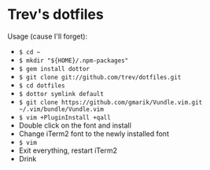 # Trev's dotfiles

Usage (cause I'll forget):

* `$ cd ~`
* `$ mkdir "${HOME}/.npm-packages"`
* `$ gem install dottor`
* `$ git clone git://github.com/trev/dotfiles.git`
* `$ cd dotfiles`
* `$ dottor symlink default`
* `$ git clone https://github.com/gmarik/Vundle.vim.git ~/.vim/bundle/Vundle.vim`
* `$ vim +PluginInstall +qall`
* Double click on the font and install
* Change iTerm2 font to the newly installed font
* `$ vim`
* Exit everything, restart iTerm2
* Drink
